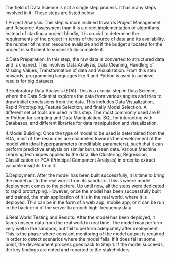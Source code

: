 The field of Data Science is not a single step process. It has many steps involved in it. These steps are listed below.

1.Project Analysis: This step is more inclined towards Project Management and Resource Assessment than it is a direct implementation of algorithms. Instead of starting a project blindly, it is crucial to determine the requirements of the project in terms of the source of data and its availability, the number of human resource available and if the budget allocated for the project is sufficient to successfully complete it.

2.Data Preparation: In this step, the raw data is converted to structured data and is cleaned. This involves Data Analysis, Data Cleaning, Handling of Missing Values, Transformation of data and Visualization. From this step onwards, programming languages like R and Python is used to achieve results for big datasets.

3.Exploratory Data Analysis (EDA): This is a crucial step in Data Science, where the Data Scientist explores the data from various angles and tries to draw initial conclusions from the data. This includes Data Visualization, Rapid Prototyping, Feature Selection, and finally Model Selection. A different set of tools are used in this step. The most commonly used are R or Python for scripting and Data Manipulation, SQL for interacting with Databases, and different libraries for data manipulation and visualization.

4.Model Building: Once the type of model to be used is determined from the EDA, most of the resources are channeled towards the development of the model with ideal hyperparameters (modifiable parameters), such that it can perform predictive analysis on similar but unseen data. Various Machine Learning techniques applied to the data, like Clustering, Regression, Classification or PCA (Principal Component Analysis) in order to extract valuable insights from it.

5.Deployment: After the model has been built successfully, it is time to bring the model out to the real world from its sandbox. This is where model deployment comes to the picture. Up until now, all the steps were dedicated to rapid prototyping. However, once the model has been successfully built and trained, the main application of it is in the real world, where it is deployed. This can be in the form of a web app, mobile app, or it can be run in the back-end of the server to crunch high-frequency data.

6.Real World Testing and Results: After the model has been deployed, it faces unseen data from the real world in real time. The model may perform very well in the sandbox, but fail to perform adequately after deployment. This is the phase where constant monitoring of the model output is required in order to detect scenarios where the model fails. If it does fail at some point, the development process goes back to Step 1. If the model succeeds, the key findings are noted and reported to the stakeholders.